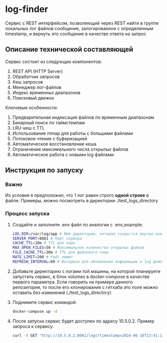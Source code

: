 # log-finder

Cервис с REST интерфейсом, позволяющий через REST найти в группе локальных лог файлов сообщение, залогированное с определенным timestamp, и вернуть это сообщение в качестве ответа на запрос

## Описание технической составляющей

Сервис состоит из следующих компонентов:

1. REST API (HTTP Server)
2. Обработчик запросов
3. Кеш запросов
4. Менеджер лог-файлов
5. Индекс временных диапазонов
6. Поисковый движок

Ключевые особенности:

1. Предварительная индексация файлов по временным диапазонам
2. Бинарный поиск по таймстемпам
3. LRU-кеш с TTL
4. Использование mmap для работы с большими файлами
5. Потоковое чтение с буферизацией
6. Автоматическое восстановление кеша
7. Ограничение максимального числа открытых файлов
8. Автоматическое работа с новыми log файлами

## Инструкция по запуску

### Важно

Из условия я предположил, что 1 лог равен строго **одной строке** в файле. Примеры, можно посмотреть в директории ./test_logs_directory

### Процесс запуска

1. Создайте и заполните .env файл по аналогии с .env_example:

    ```bash
    LOG_DIR=/var/log/app # Имя директории, которая создастся внутри контейнера
    SERVER_PORT=8081 # Порт сервера
    CACHE_TTL=10m # TTL для кэша
    MAX_OPEN_FILES=50 # Максимальное количество открытых файлов
    FILE_CACHE_TTL=30m # TTL для файлового кэша
    RATE_LIMIT=200 # Рейт лимит
    REFRESH_INTERVAL=60 # Интервал для обновления информации о log файлах в минутах
    ```

2. Добавьте директорию с логами той машины, на которой планируете запустить сервис, в блок volumes в docker-compose в качестве
первого параметра. Если говорить на примере данного репозитория, то после его клонирования с гитхаба это поле можно оставить без изменений (./test_logs_directory)

3. Поднимите сервис командой:
    ```bash
    docker-compose up -d
    ```

4. После запуска сервис будет доступен по адресу 10.5.0.2. Пример запроса к сервису:
    ```bash
    curl -X GET "http://10.5.0.2:8081/logs?timestamp=2024-06-10T13:41:12.100"
    ```